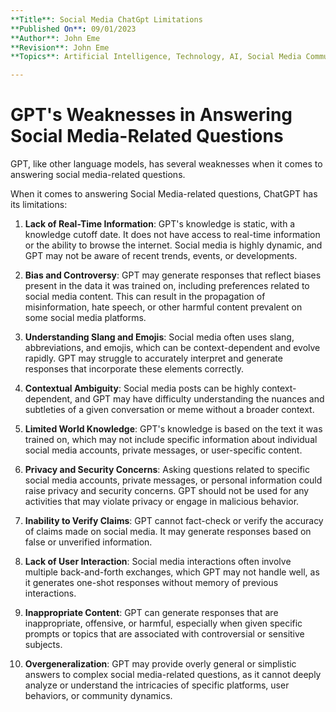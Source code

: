```yaml
---
**Title**: Social Media ChatGpt Limitations
**Published On**: 09/01/2023
**Author**: John Eme
**Revision**: John Eme
**Topics**: Artificial Intelligence, Technology, AI, Social Media Community

---
```


# GPT's Weaknesses in Answering Social Media-Related Questions

GPT, like other language models, has several weaknesses when it comes to answering social media-related questions. 

When it comes to answering Social Media-related questions, ChatGPT has its limitations:

1. **Lack of Real-Time Information**: GPT's knowledge is static, with a knowledge cutoff date. It does not have access to real-time information or the ability to browse the internet. Social media is highly dynamic, and GPT may not be aware of recent trends, events, or developments.

2. **Bias and Controversy**: GPT may generate responses that reflect biases present in the data it was trained on, including preferences related to social media content. This can result in the propagation of misinformation, hate speech, or other harmful content prevalent on some social media platforms.

3. **Understanding Slang and Emojis**: Social media often uses slang, abbreviations, and emojis, which can be context-dependent and evolve rapidly. GPT may struggle to accurately interpret and generate responses that incorporate these elements correctly.

4. **Contextual Ambiguity**: Social media posts can be highly context-dependent, and GPT may have difficulty understanding the nuances and subtleties of a given conversation or meme without a broader context.

5. **Limited World Knowledge**: GPT's knowledge is based on the text it was trained on, which may not include specific information about individual social media accounts, private messages, or user-specific content.

6. **Privacy and Security Concerns**: Asking questions related to specific social media accounts, private messages, or personal information could raise privacy and security concerns. GPT should not be used for any activities that may violate privacy or engage in malicious behavior.

7. **Inability to Verify Claims**: GPT cannot fact-check or verify the accuracy of claims made on social media. It may generate responses based on false or unverified information.

8. **Lack of User Interaction**: Social media interactions often involve multiple back-and-forth exchanges, which GPT may not handle well, as it generates one-shot responses without memory of previous interactions.

9. **Inappropriate Content**: GPT can generate responses that are inappropriate, offensive, or harmful, especially when given specific prompts or topics that are associated with controversial or sensitive subjects.

10. **Overgeneralization**: GPT may provide overly general or simplistic answers to complex social media-related questions, as it cannot deeply analyze or understand the intricacies of specific platforms, user behaviors, or community dynamics.
